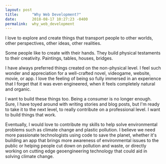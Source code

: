 ```yaml
---
layout: post
title:      "Why Web Development?"
date:       2018-08-17 10:27:23 -0400
permalink:  why_web_development
---
```




I love to explore and create things that transport people to other worlds, other perspectives, other ideas, other realities. 

Some people like to create with their hands. They build physical testaments to their creativity. Paintings, tables, houses, bridges. 

I have always preferred things created on the non-physical level. I feel such wonder and appreciation for a well-crafted novel, videogame, website, movie, or app. I love the feeling of being so fully immersed in an experience that I forget that it was even engineered, when it feels completely natural and organic. 

I want to build these things too. Being a consumer is no longer enough. Sure, I have toyed around with writing stories and blog posts, but I'm ready to take it to the next level, to really contribute on a professional level. I want to build things that work. 

Eventually, I would love to contribute my skills to help solve environmental problems such as climate change and plastic pollution. I believe we need more passionate technologists using code to save the planet, whether it's building an app that brings more awareness of environmental issues to the public or helping people cut down on pollution and waste, or directly working on cutting edge geoengineering technology that could aid in solving climate change. 

